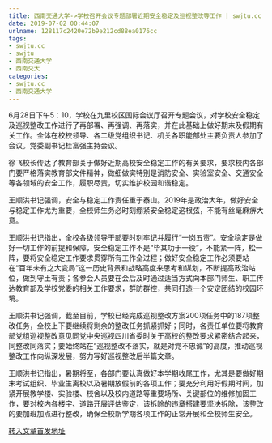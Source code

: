 ```yaml
---
title: 西南交通大学->学校召开会议专题部署近期安全稳定及巡视整改等工作 | swjtu.cc
date: 2019-07-02 00:44:07
urlname: 128117c2420e72b9e212cd88ea0176cc
tags: 
- swjtu.cc
- swjtu
- 西南交通大学
- 西南交大
categories:
- swjtu.cc
- 西南交通大学
---
```



6月28日下午5：10，学校在九里校区国际会议厅召开专题会议，对学校安全稳定及巡视整改工作进行了再部署、再强调、再落实，并在此基础上做好期末及假期有关工作。全体在校校领导、各二级党组织书记、机关各职能部处主要负责人参加了会议。党委副书记桂富强主持会议。

徐飞校长传达了教育部关于做好近期高校安全稳定工作的有关要求，要求校内各部门要严格落实教育部文件精神，做细做实特别是消防安全、实验室安全、交通安全等各领域的安全工作，履职尽责，切实维护校园和谐稳定。

王顺洪书记强调，安全与稳定工作责任重于泰山。2019年是政治大年，做好安全与稳定工作尤为重要，全校师生务必时刻绷紧安全稳定这根弦，不能有丝毫麻痹大意。

王顺洪书记指出，全校各级领导干部要时刻牢记并履行“一岗五责”。安全稳定是做好一切工作的前提和保障，安全稳定工作不是“毕其功于一役”，不能紧一阵，松一阵，要将安全稳定工作要求贯穿所有工作全过程；做好安全稳定工作必须要站在“百年未有之大变局”这一历史背景和战略高度来思考和谋划，不断提高政治站位，做到守土有责；各参会人员要在会后及时通过适当方式向本部门师生、职工传达教育部及学校党委的相关工作要求，群防群控，共同打造一个安定团结的校园环境。

王顺洪书记强调，截至目前，学校已经完成巡视整改方案200项任务中的187项整改任务，全校上下要继续将剩余的整改任务抓紧抓好；同时，各责任单位要将教育部党组巡视整改意见同党中央巡视四川省委时关于高校的整改要求紧密结合起来，同整改同落实；要始终站在“巡视整改不落实，就是对党不忠诚”的高度，推动巡视整改工作向纵深发展，努力写好巡视整改后半篇文章。

王顺洪书记指出，暑期将至，各部门要认真做好本学期收尾工作，尤其是要做好期末考试组织、毕业生离校以及暑期放假前的各项工作；要充分利用好假期时间，加紧开展教学楼、实验楼、校舍以及校内道路等重要场所、关键部位的维修加固工作，要对校内各楼宇、道路开展评估鉴定，该拆除的违章搭建要坚决拆除，该整改的要加班加点进行整改，确保全校新学期各项工作的正常开展和全校师生安全。





[转入文章首发地址](https://news.swjtu.edu.cn/shownews-18648.shtml)